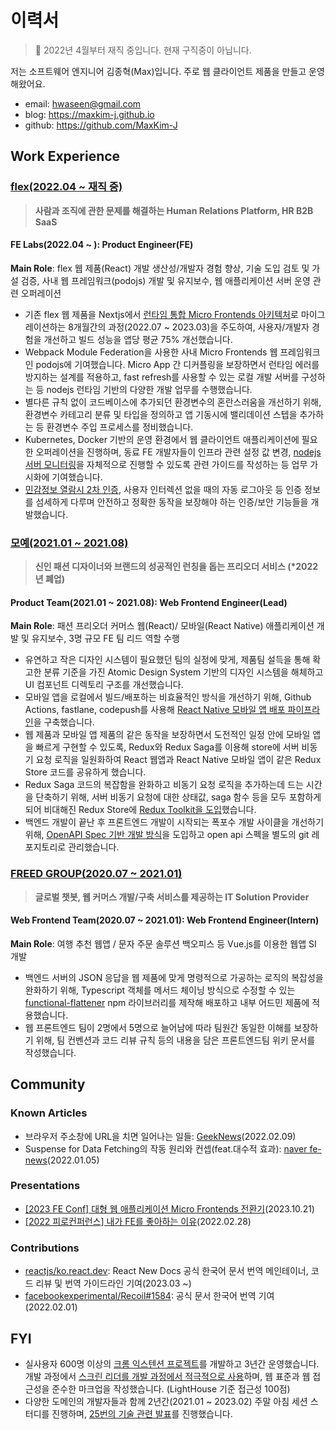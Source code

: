 # 이력서

> 👔 2022년 4월부터 재직 중입니다. 현재 구직중이 아닙니다.

저는 소프트웨어 엔지니어 김종혁(Max)입니다. 주로 웹 클라이언트 제품을 만들고 운영해왔어요.

- email: hwaseen@gmail.com
- blog: https://maxkim-j.github.io
- github: https://github.com/MaxKim-J

## Work Experience

### [flex(2022.04 ~ 재직 중)](https://flex.team/)

> **사람과 조직에 관한 문제를 해결하는 Human Relations Platform, HR B2B SaaS**

#### FE Labs(2022.04 ~ ): Product Engineer(FE)

**Main Role**: flex 웹 제품(React) 개발 생산성/개발자 경험 향상, 기술 도입 검토 및 가설 검증, 사내 웹 프레임워크(podojs) 개발 및 유지보수, 웹 애플리케이션 서버 운영 관련 오퍼레이션

- 기존 flex 웹 제품을 Nextjs에서 [런타임 통합 Micro Frontends 아키텍처](https://maxkim-j.github.io/posts/runtime-integration-micro-frontends)로 마이그레이션하는 8개월간의 과정(2022.07 ~ 2023.03)을 주도하여, 사용자/개발자 경험을 개선하고 빌드 성능을 앱당 평균 75% 개선했습니다.
- Webpack Module Federation을 사용한 사내 Micro Frontends 웹 프레임워크인 podojs에 기여했습니다. Micro App 간 디커플링을 보장하면서 런타임 에러를 방지하는 설계를 적용하고, fast refresh를 사용할 수 있는 로컬 개발 서버를 구성하는 등 nodejs 런타임 기반의 다양한 개발 업무를 수행했습니다.
- 별다른 규칙 없이 코드베이스에 추가되던 환경변수의 혼란스러움을 개선하기 위해, 환경변수 카테고리 분류 및 타입을 정의하고 앱 기동시에 밸리데이션 스텝을 추가하는 등 환경변수 주입 프로세스를 정비했습니다.
- Kubernetes, Docker 기반의 운영 환경에서 웹 클라이언트 애플리케이션에 필요한 오퍼레이션을 진행하며, 동료 FE 개발자들이 인프라 관련 설정 값 변경, [nodejs 서버 모니터링](https://maxkim-j.github.io/posts/nodejs-server-monitoring)을 자체적으로 진행할 수 있도록 관련 가이드를 작성하는 등 업무 가시화에 기여했습니다.
- [민감정보 열람시 2차 인증](https://updatenotes.flex.team/c48a7aea-25be-483e-a6d6-47cce979c05a), 사용자 인터렉션 없을 때의 자동 로그아웃 등 인증 정보를 섬세하게 다루며 안전하고 정확한 동작을 보장해야 하는 인증/보안 기능들을 개발했습니다.

### [모예(2021.01 ~ 2021.08)](https://thevc.kr/moye)

> **신인 패션 디자이너와 브랜드의 성공적인 런칭을 돕는 프리오더 서비스 (\*2022년 폐업)**

#### Product Team(2021.01 ~ 2021.08): Web Frontend Engineer(Lead)

**Main Role**: 패션 프리오더 커머스 웹(React)/ 모바일(React Native) 애플리케이션 개발 및 유지보수, 3명 규모 FE 팀 리드 역할 수행

- 유연하고 작은 디자인 시스템이 필요했던 팀의 실정에 맞게, 제품팀 설득을 통해 확고한 분류 기준을 가진 Atomic Design System 기반의 디자인 시스템을 해체하고 UI 컴포넌트 디렉토리 구조를 개선했습니다.
- 모바일 앱을 로컬에서 빌드/배포하는 비효율적인 방식을 개선하기 위해, Github Actions, fastlane, codepush를 사용해 [React Native 모바일 앱 배포 파이프라인](https://maxkim-j.github.io/posts/react-native-ci-cd)을 구축했습니다.
- 웹 제품과 모바일 앱 제품의 같은 동작을 보장하면서 도전적인 일정 안에 모바일 앱을 빠르게 구현할 수 있도록, Redux와 Redux Saga를 이용해 store에 서버 비동기 요청 로직을 일원화하여 React 웹앱과 React Native 모바일 앱이 같은 Redux Store 코드를 공유하게 했습니다.
- Redux Saga 코드의 복잡함을 완화하고 비동기 요청 로직을 추가하는데 드는 시간을 단축하기 위해, 서버 비동기 요청에 대한 상태값, saga 함수 등을 모두 포함하게 되어 비대해진 Redux Store에 [Redux Toolkit을 도입](https://maxkim-j.github.io/posts/redux-store-structure)했습니다.
- 백엔드 개발이 끝난 후 프론트엔드 개발이 시작되는 폭포수 개발 사이클을 개선하기 위해, [OpenAPI Spec 기반 개발 방식](https://projectmaxkim.notion.site/0228-OpenAPI-46c3c26970b2407eb8c4b063bf0bff55)을 도입하고 open api 스펙을 별도의 git 레포지토리로 관리했습니다.

### [FREED GROUP(2020.07 ~ 2021.01)](https://www.freedgrouptech.com/)

> **글로벌 챗봇, 웹 커머스 개발/구축 서비스를 제공하는 IT Solution Provider**

#### Web Frontend Team(2020.07 ~ 2021.01): Web Frontend Engineer(Intern)

**Main Role**: 여행 추천 웹앱 / 문자 주문 솔루션 백오피스 등 Vue.js를 이용한 웹앱 SI 개발

- 백엔드 서버의 JSON 응답을 웹 제품에 맞게 명령적으로 가공하는 로직의 복잡성을 완화하기 위해, Typescript 객체를 메서드 체이닝 방식으로 수정할 수 있는 [functional-flattener](https://github.com/MaxKim-J/functional-flattener) npm 라이브러리를 제작해 배포하고 내부 어드민 제품에 적용했습니다.
- 웹 프론트엔드 팀이 2명에서 5명으로 늘어남에 따라 팀원간 동일한 이해를 보장하기 위해, 팀 컨벤션과 코드 리뷰 규칙 등의 내용을 담은 프론트엔드팀 위키 문서를 작성했습니다.

## Community

### Known Articles

- 브라우저 주소창에 URL을 치면 일어나는 일들: [GeekNews](https://twitter.com/GeekNewsBot/status/1491218802474127362)(2022.02.09)
- Suspense for Data Fetching의 작동 원리와 컨셉(feat.대수적 효과): [naver fe-news](https://github.com/naver/fe-news/blob/master/issues/2021-12.md)(2022.01.05)

### Presentations

- [[2023 FE Conf] 대형 웹 애플리케이션 Micro Frontends 전환기](https://www.youtube.com/watch?v=VnJLFwnuLV4)(2023.10.21)
- [[2022 피로컨퍼런스] 내가 FE를 좋아하는 이유](https://www.youtube.com/watch?v=8vKSx9KXddI)(2022.02.28)

### Contributions

- [reactjs/ko.react.dev](https://github.com/reactjs/ko.react.dev): React New Docs 공식 한국어 문서 번역 메인테이너, 코드 리뷰 및 번역 가이드라인 기여(2023.03 ~)
- [facebookexperimental/Recoil#1584](https://github.com/facebookexperimental/Recoil/pull/1584): 공식 문서 한국어 번역 기여(2022.02.01)

## FYI

- 실사용자 600명 이상의 [크롬 익스텐션 프로젝트](https://github.com/MaxKim-J/hufs-semester-clock-v2)를 개발하고 3년간 운영했습니다. 개발 과정에서 [스크린 리더를 개발 과정에서 적극적으로 사용](https://maxkim-j.github.io/posts/web-accessiblity-virtuous-cycle)하며, 웹 표준과 웹 접근성을 준수한 마크업을 작성했습니다. (LightHouse 기준 접근성 100점)
- 다양한 도메인의 개발자들과 함께 2년간(2021.01 ~ 2023.02) 주말 아침 세션 스터디를 진행하며, [25번의 기술 관련 발표](https://dent-aurora-a21.notion.site/d43fd4a132234c028ad3a1500c97c5b1)를 진행했습니다.
